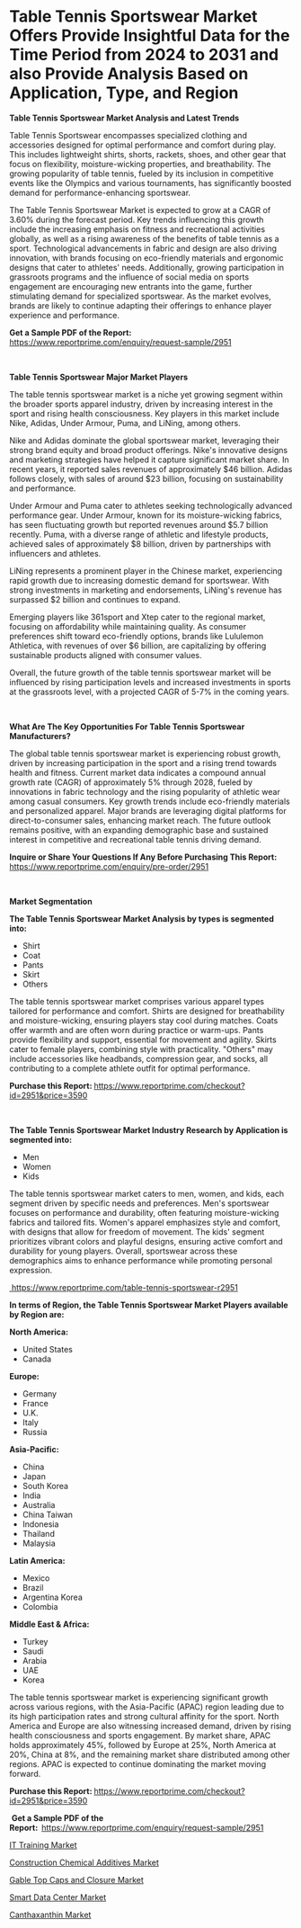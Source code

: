 <p><h1>Table Tennis Sportswear Market Offers Provide Insightful Data for the Time Period from 2024 to 2031 and also Provide Analysis Based on Application, Type, and Region</h1></p><p><strong>Table Tennis Sportswear Market Analysis and Latest Trends</strong></p>
<p><p>Table Tennis Sportswear encompasses specialized clothing and accessories designed for optimal performance and comfort during play. This includes lightweight shirts, shorts, rackets, shoes, and other gear that focus on flexibility, moisture-wicking properties, and breathability. The growing popularity of table tennis, fueled by its inclusion in competitive events like the Olympics and various tournaments, has significantly boosted demand for performance-enhancing sportswear.</p><p>The Table Tennis Sportswear Market is expected to grow at a CAGR of 3.60% during the forecast period. Key trends influencing this growth include the increasing emphasis on fitness and recreational activities globally, as well as a rising awareness of the benefits of table tennis as a sport. Technological advancements in fabric and design are also driving innovation, with brands focusing on eco-friendly materials and ergonomic designs that cater to athletes' needs. Additionally, growing participation in grassroots programs and the influence of social media on sports engagement are encouraging new entrants into the game, further stimulating demand for specialized sportswear. As the market evolves, brands are likely to continue adapting their offerings to enhance player experience and performance.</p></p>
<p><strong>Get a Sample PDF of the Report:&nbsp;</strong> <a href="https://www.reportprime.com/enquiry/request-sample/2951">https://www.reportprime.com/enquiry/request-sample/2951</a></p>
<p>&nbsp;</p>
<p><strong>Table Tennis Sportswear Major Market Players</strong></p>
<p><p>The table tennis sportswear market is a niche yet growing segment within the broader sports apparel industry, driven by increasing interest in the sport and rising health consciousness. Key players in this market include Nike, Adidas, Under Armour, Puma, and LiNing, among others.</p><p>Nike and Adidas dominate the global sportswear market, leveraging their strong brand equity and broad product offerings. Nike's innovative designs and marketing strategies have helped it capture significant market share. In recent years, it reported sales revenues of approximately $46 billion. Adidas follows closely, with sales of around $23 billion, focusing on sustainability and performance.</p><p>Under Armour and Puma cater to athletes seeking technologically advanced performance gear. Under Armour, known for its moisture-wicking fabrics, has seen fluctuating growth but reported revenues around $5.7 billion recently. Puma, with a diverse range of athletic and lifestyle products, achieved sales of approximately $8 billion, driven by partnerships with influencers and athletes.</p><p>LiNing represents a prominent player in the Chinese market, experiencing rapid growth due to increasing domestic demand for sportswear. With strong investments in marketing and endorsements, LiNing's revenue has surpassed $2 billion and continues to expand.</p><p>Emerging players like 361sport and Xtep cater to the regional market, focusing on affordability while maintaining quality. As consumer preferences shift toward eco-friendly options, brands like Lululemon Athletica, with revenues of over $6 billion, are capitalizing by offering sustainable products aligned with consumer values.</p><p>Overall, the future growth of the table tennis sportswear market will be influenced by rising participation levels and increased investments in sports at the grassroots level, with a projected CAGR of 5-7% in the coming years.</p></p>
<p>&nbsp;</p>
<p><strong>What Are The Key Opportunities For Table Tennis Sportswear Manufacturers?</strong></p>
<p><p>The global table tennis sportswear market is experiencing robust growth, driven by increasing participation in the sport and a rising trend towards health and fitness. Current market data indicates a compound annual growth rate (CAGR) of approximately 5% through 2028, fueled by innovations in fabric technology and the rising popularity of athletic wear among casual consumers. Key growth trends include eco-friendly materials and personalized apparel. Major brands are leveraging digital platforms for direct-to-consumer sales, enhancing market reach. The future outlook remains positive, with an expanding demographic base and sustained interest in competitive and recreational table tennis driving demand.</p></p>
<p><strong>Inquire or Share Your Questions If Any Before Purchasing This Report:</strong> <a href="https://www.reportprime.com/enquiry/pre-order/2951">https://www.reportprime.com/enquiry/pre-order/2951</a></p>
<p>&nbsp;</p>
<p><strong>Market Segmentation</strong></p>
<p><strong>The Table Tennis Sportswear Market Analysis by types is segmented into:</strong></p>
<p><ul><li>Shirt</li><li>Coat</li><li>Pants</li><li>Skirt</li><li>Others</li></ul></p>
<p><p>The table tennis sportswear market comprises various apparel types tailored for performance and comfort. Shirts are designed for breathability and moisture-wicking, ensuring players stay cool during matches. Coats offer warmth and are often worn during practice or warm-ups. Pants provide flexibility and support, essential for movement and agility. Skirts cater to female players, combining style with practicality. "Others" may include accessories like headbands, compression gear, and socks, all contributing to a complete athlete outfit for optimal performance.</p></p>
<p><strong>Purchase this Report:&nbsp;</strong><a href="https://www.reportprime.com/checkout?id=2951&price=3590">https://www.reportprime.com/checkout?id=2951&price=3590</a></p>
<p>&nbsp;</p>
<p><strong>The Table Tennis Sportswear Market Industry Research by Application is segmented into:</strong></p>
<p><ul><li>Men</li><li>Women</li><li>Kids</li></ul></p>
<p><p>The table tennis sportswear market caters to men, women, and kids, each segment driven by specific needs and preferences. Men's sportswear focuses on performance and durability, often featuring moisture-wicking fabrics and tailored fits. Women's apparel emphasizes style and comfort, with designs that allow for freedom of movement. The kids' segment prioritizes vibrant colors and playful designs, ensuring active comfort and durability for young players. Overall, sportswear across these demographics aims to enhance performance while promoting personal expression.</p></p>
<p><a href="https://www.reportprime.com/table-tennis-sportswear-r2951">&nbsp;https://www.reportprime.com/table-tennis-sportswear-r2951</a></p>
<p><strong>In terms of Region, the Table Tennis Sportswear Market Players available by Region are:</strong></p>
<p>
    <p> <strong> North America: </strong>
        <ul>
            <li>United States</li>
            <li>Canada</li>
        </ul>
        </p> 
    <p> <strong> Europe: </strong>
        <ul>
            <li>Germany</li>
            <li>France</li>
            <li>U.K.</li>
            <li>Italy</li>
            <li>Russia</li>
        </ul>
        </p> 
    <p> <strong> Asia-Pacific: </strong>
        <ul>
            <li>China</li>
            <li>Japan</li>
            <li>South Korea</li>
            <li>India</li>
            <li>Australia</li>
            <li>China Taiwan</li>
            <li>Indonesia</li>
            <li>Thailand</li>
            <li>Malaysia</li>
        </ul>
        </p> 
    <p> <strong> Latin America: </strong>
        <ul>
            <li>Mexico</li>
            <li>Brazil</li>
            <li>Argentina Korea</li>
            <li>Colombia</li>
        </ul>
        </p> 
    <p> <strong> Middle East & Africa: </strong>
        <ul>
            <li>Turkey</li>
            <li>Saudi</li>
            <li>Arabia</li>
            <li>UAE</li>
            <li>Korea</li>
        </ul>
    </p>
    </p>
<p><p>The table tennis sportswear market is experiencing significant growth across various regions, with the Asia-Pacific (APAC) region leading due to its high participation rates and strong cultural affinity for the sport. North America and Europe are also witnessing increased demand, driven by rising health consciousness and sports engagement. By market share, APAC holds approximately 45%, followed by Europe at 25%, North America at 20%, China at 8%, and the remaining market share distributed among other regions. APAC is expected to continue dominating the market moving forward.</p></p>
<p><strong>Purchase this Report: </strong><a href="https://www.reportprime.com/checkout?id=2951&price=3590">https://www.reportprime.com/checkout?id=2951&price=3590</a></p>
<p>&nbsp;<strong>Get a Sample PDF of the Report:&nbsp;&nbsp;</strong><a href="https://www.reportprime.com/enquiry/request-sample/2951">https://www.reportprime.com/enquiry/request-sample/2951</a></p>
<p><strong></strong></p>
<p><p><a href="https://medium.com/@fmetapro/future-insights-into-the-it-training-market-trends-and-regional-analysis-for-the-year-2024-2031-9da45ddc1b61">IT Training Market</a></p><p><a href="https://www.linkedin.com/pulse/unveiling-market-trends-global-construction-chemical-additives-atdmc?trackingId=ctejGeSoTlW74VxOY2stHw%3D%3D">Construction Chemical Additives Market</a></p><p><a href="https://issuu.com/reportprime-2/docs/gable-top-caps-and-closure-market-s_97e2b5aabf414c">Gable Top Caps and Closure Market</a></p><p><a href="https://medium.com/@maudeefields042024/driving-market-forces-in-the-smart-data-center-market-market-trends-and-future-forecasts-till-2031-f315bf020e0a">Smart Data Center Market</a></p><p><a href="https://www.linkedin.com/pulse/unlocking-growth-potential-market-strategic-analysis-u6n4c?trackingId=q0tcN1lBR4yWCrF0H%2FjwXQ%3D%3D">Canthaxanthin Market</a></p></p>